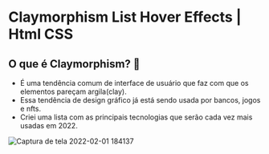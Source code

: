# Claymorphism List Hover Effects | Html CSS

## O que é Claymorphism? 🤔
- É uma tendência comum de interface de usuário que faz com que os elementos pareçam argila(clay).
- Essa tendência de design gráfico já está sendo usada por bancos, jogos e nfts.
- Criei uma lista com as principais tecnologias que serão cada vez mais usadas em 2022.

 
![Captura de tela 2022-02-01 184137](https://user-images.githubusercontent.com/81476932/152056161-140b110d-7be1-4b6a-972f-2b902e457862.png)
